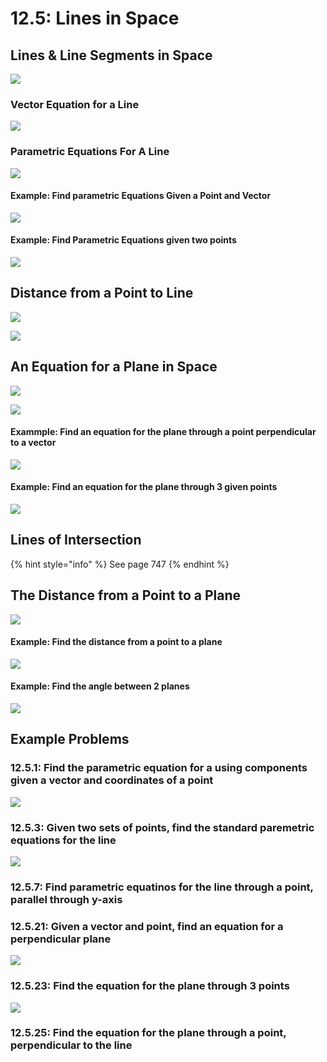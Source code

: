 # 12.5: Lines in Space

## Lines & Line Segments in Space

![](../../../.gitbook/assets/image%20%28321%29.png)

### Vector Equation for a Line

![](../../../.gitbook/assets/image%20%28334%29.png)

### Parametric Equations For A Line

![](../../../.gitbook/assets/image%20%28274%29.png)

#### Example: Find parametric Equations Given a Point and Vector

![](../../../.gitbook/assets/image%20%28252%29.png)

#### Example: Find Parametric Equations given two points

![](../../../.gitbook/assets/image%20%28313%29.png)

## Distance from a Point to Line

![](../../../.gitbook/assets/image%20%28306%29.png)

![](../../../.gitbook/assets/image%20%28332%29.png)

## An Equation for a Plane in Space

![](../../../.gitbook/assets/image%20%28291%29.png)

![](../../../.gitbook/assets/image%20%28341%29.png)

#### Exammple: Find an equation for the plane through a point perpendicular to a vector

![](../../../.gitbook/assets/image%20%28346%29.png)

#### Example: Find an equation for the plane through 3 given points

![](../../../.gitbook/assets/image%20%28293%29.png)

## Lines of Intersection

{% hint style="info" %}
See page 747
{% endhint %}

## The Distance from a Point to a Plane

![](../../../.gitbook/assets/image%20%28329%29.png)

#### Example: Find the distance from a point to a plane

![](../../../.gitbook/assets/image%20%28275%29.png)

#### Example: Find the angle between 2 planes

![](../../../.gitbook/assets/image%20%28253%29.png)

## Example Problems

### 12.5.1: Find the parametric equation for a using components given a vector and coordinates of a point

![](../../../.gitbook/assets/image%20%28298%29.png)

### 12.5.3: Given two sets of points, find the standard paremetric equations for the line

![](../../../.gitbook/assets/image%20%28343%29.png)

### 12.5.7: Find parametric equatinos for the line through a point, parallel through y-axis

### 12.5.21: Given a vector and point, find an equation for a perpendicular plane

![](../../../.gitbook/assets/image%20%28296%29.png)

### 12.5.23: Find the equation for the plane through 3 points

![](../../../.gitbook/assets/image%20%28251%29.png)

### 12.5.25: Find the equation for the plane through a point, perpendicular to the line



